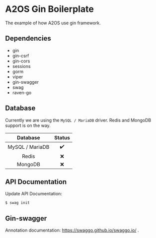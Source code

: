 # A2OS Gin Boilerplate

The example of how A2OS use gin framework.

## Dependencies

- gin
- gin-csrf
- gin-cors
- sessions
- gorm
- viper
- gin-swagger
- swag
- raven-go

## Database

Currently we are using the `MySQL / MariaDB` driver. Redis and MongoDB support is on the way.

| Database | Status |
| :---: | :---: |
| MySQL / MariaDB | ✔️ |
| Redis | ❌ |
| MongoDB | ❌ |

## API Documentation

Update API Documentation:

```bash
$ swag init
```

## Gin-swagger

Annotation documentation: https://swaggo.github.io/swaggo.io/ .
